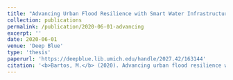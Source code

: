```yaml
---
title: "Advancing Urban Flood Resilience with Smart Water Infrastructure"
collection: publications
permalink: /publication/2020-06-01-advancing
excerpt: ''
date: 2020-06-01
venue: 'Deep Blue'
type: 'thesis'
paperurl: 'https://deepblue.lib.umich.edu/handle/2027.42/163144'
citation: '<b>Bartos, M.</b> (2020). Advancing urban flood resilience with smart water infrastructure. Ph.D. Dissertation.' 
---
```


<!-- This paper is about the number 1. The number 2 is left for future work. -->

<!-- [Download paper here](http://academicpages.github.io/files/paper1.pdf) -->

<!-- Recommended citation: Your Name, You. (2009). "Paper Title Number 1." <i>Journal 1</i>. 1(1). -->
